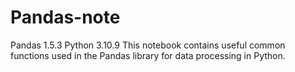 # Pandas-note
Pandas 1.5.3
Python 3.10.9
This notebook contains useful common functions used in the Pandas library for data processing in Python. 

